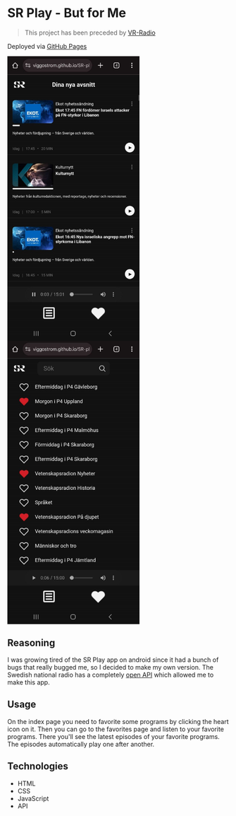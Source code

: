 # SR Play - But for Me

> This project has been preceded by [VR-Radio](https://github.com/viggoStrom/Viggos-Radio)

Deployed via [GitHub Pages](https://viggostrom.github.io/SR-Play-For-Me/)

<div style="display:flex; flex-flow: row wrap;">
  <img alt="Screenshot" src="screenshots/favorites-page.jpg" width="300">
  <img alt="Screenshot" src="screenshots/programs-page.jpg" width="300">
</div>

## Reasoning
I was growing tired of the SR Play app on android since it had a bunch of bugs that really bugged me, so I decided to make my own version. The Swedish national radio has a completely [open API](https://api.sr.se/api/documentation/v2/index.html) which allowed me to make this app.

## Usage
On the index page you need to favorite some programs by clicking the heart icon on it. Then you can go to the favorites page and listen to your favorite programs. There you'll see the latest episodes of your favorite programs. The episodes automatically play one after another. 

## Technologies
- HTML
- CSS
- JavaScript
- API

